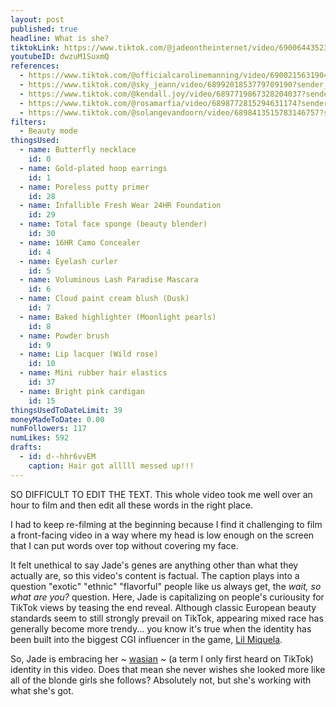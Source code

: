 ```yaml
---
layout: post
published: true
headline: What is she?
tiktokLink: https://www.tiktok.com/@jadeontheinternet/video/6900644352389860614?sender_device=pc&sender_web_id=6891999718790268421&is_from_webapp=1
youtubeID: dwzuM1SuxmQ
references:
  - https://www.tiktok.com/@officialcarolinemanning/video/6900215631904378117?sender_device=pc&sender_web_id=6891999718790268421&is_from_webapp=1
  - https://www.tiktok.com/@sky_jeann/video/6899201853779709190?sender_device=pc&sender_web_id=6891999718790268421&is_from_webapp=1
  - https://www.tiktok.com/@kendall.joy/video/6897719867328204037?sender_device=pc&sender_web_id=6891999718790268421&is_from_webapp=1
  - https://www.tiktok.com/@rosamarfia/video/6898772815294631174?sender_device=pc&sender_web_id=6891999718790268421&is_from_webapp=
  - https://www.tiktok.com/@solangevandoorn/video/6898413515783146757?sender_device=pc&sender_web_id=6891999718790268421&is_from_webapp=1
filters:
  - Beauty mode
thingsUsed:
  - name: Butterfly necklace
    id: 0
  - name: Gold-plated hoop earrings
    id: 1
  - name: Poreless putty primer
    id: 28
  - name: Infallible Fresh Wear 24HR Foundation
    id: 29
  - name: Total face sponge (beauty blender)
    id: 30
  - name: 16HR Camo Concealer
    id: 4
  - name: Eyelash curler
    id: 5
  - name: Voluminous Lash Paradise Mascara
    id: 6
  - name: Cloud paint cream blush (Dusk)
    id: 7
  - name: Baked highlighter (Moonlight pearls)
    id: 8
  - name: Powder brush
    id: 9
  - name: Lip lacquer (Wild rose)
    id: 10
  - name: Mini rubber hair elastics
    id: 37
  - name: Bright pink cardigan
    id: 15
thingsUsedToDateLimit: 39
moneyMadeToDate: 0.00
numFollowers: 117
numLikes: 592
drafts:
  - id: d--hhr6vvEM
    caption: Hair got alllll messed up!!!
---
```


SO DIFFICULT TO EDIT THE TEXT. This whole video took me well over an hour to film and then edit all these words in the right place.

I had to keep re-filming at the beginning because I find it challenging to film a front-facing video in a way where my head is low enough on the screen that I can put words over top without covering my face.

It felt unethical to say Jade's genes are anything other than what they actually are, so this video's content is factual. The caption plays into a question "exotic" "ethnic" "flavorful" people like us always get, the _wait, so what are you?_ question. Here, Jade is capitalizing on people's curiousity for TikTok views by teasing the end reveal. Although classic European beauty standards seem to still strongly prevail on TikTok, appearing mixed race has generally become more trendy... you know it's true when the identity has been built into the biggest CGI influencer in the game, [Lil Miquela](https://www.dazeddigital.com/beauty/head/article/41436/1/mixed-race-identity-cgi-influencers-lil-miquela).

So, Jade is embracing her ~ [wasian](https://www.urbandictionary.com/define.php?term=Wasian) ~ (a term I only first heard on TikTok) identity in this video. Does that mean she never wishes she looked more like all of the blonde girls she follows? Absolutely not, but she's working with what she's got.
